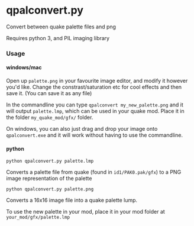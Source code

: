 # qpalconvert.py
Convert between quake palette files and png

Requires python 3, and PIL imaging library

### Usage

#### windows/mac

Open up `palette.png` in your favourite image editor, and modify it however you'd like. Change the constrast/saturation etc for cool effects and then save it. (You can save it as any file)

In the commandline you can type `qpalconvert my_new_palette.png` and it will output `palette.lmp`, which can be used in your quake mod. Place it in the folder `my_quake_mod/gfx/` folder.

On windows, you can also just drag and drop your image onto `qpalconvert.exe` and it will work without having to use the commandline.

#### python

`python qpalconvert.py palette.lmp`

Converts a palette file from quake (found in `id1/PAK0.pak/gfx`) to a PNG image representation of the palette


`python qpalconvert.py palette.png`

Converts a 16x16 image file into a quake palette lump.


To use the new palette in your mod, place it in your mod folder at `your_mod/gfx/palette.lmp`
